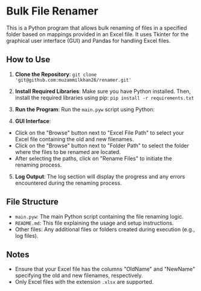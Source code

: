 # Bulk File Renamer

This is a Python program that allows bulk renaming of files in a specified folder based on mappings provided in an Excel file. It uses Tkinter for the graphical user interface (GUI) and Pandas for handling Excel files.

## How to Use

1. **Clone the Repository**:
`git clone 'git@github.com:muzammilkhan26/renamer.git'`


2. **Install Required Libraries**:
Make sure you have Python installed. Then, install the required libraries using pip:
`pip install -r requirements.txt`

3. **Run the Program**:
Run the `main.pyw` script using Python:

4. **GUI Interface**:
- Click on the "Browse" button next to "Excel File Path" to select your Excel file containing the old and new filenames.
- Click on the "Browse" button next to "Folder Path" to select the folder where the files to be renamed are located.
- After selecting the paths, click on "Rename Files" to initiate the renaming process.

5. **Log Output**:
The log section will display the progress and any errors encountered during the renaming process.

## File Structure

- `main.pyw`: The main Python script containing the file renaming logic.
- `README.md`: This file explaining the usage and setup instructions.
- Other files: Any additional files or folders created during execution (e.g., log files).

## Notes

- Ensure that your Excel file has the columns "OldName" and "NewName" specifying the old and new filenames, respectively.
- Only Excel files with the extension `.xlsx` are supported.
